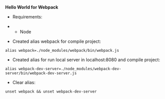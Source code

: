 **Hello World for Webpack**

- Requirements:
- - Node

- Created alias webpack for compile project:

`alias webpack=./node_modules/webpack/bin/webpack.js`

- Created alias for run local server in localhost:8080 and compile project:

`alias webpack-dev-server=./node_modules/webpack-dev-server/bin/webpack-dev-server.js`

- Clear alias:

`unset webpack && unset webpack-dev-server`
